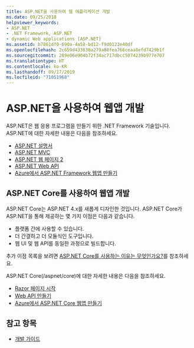 ```yaml
---
title: ASP.NET을 사용하여 웹 애플리케이션 개발
ms.date: 09/25/2018
helpviewer_keywords:
- ASP.NET
- .NET Framework, ASP.NET
- dynamic Web applications [ASP.NET]
ms.assetid: b7861df0-690a-4a58-bd12-f9d0123e40df
ms.openlocfilehash: 2c659d433830a279a88fea766ceaa8efd7429b1f
ms.sourcegitcommit: 289e06e904b72f34ac717dbcc5074239b977e707
ms.translationtype: HT
ms.contentlocale: ko-KR
ms.lasthandoff: 09/17/2019
ms.locfileid: "71051968"
---
```

# <a name="developing-web-apps-with-aspnet"></a>ASP.NET을 사용하여 웹앱 개발

ASP.NET은 웹 응용 프로그램을 만들기 위한 .NET Framework 기술입니다. ASP.NET에 대한 자세한 내용은 다음을 참조하세요.

- [ASP.NET 설명서](/aspnet/overview)
- [ASP.NET MVC](https://go.microsoft.com/fwlink/p/?LinkID=227227)
- [ASP.NET 웹 페이지 2](https://go.microsoft.com/fwlink/p/?LinkId=251040)
- [ASP.NET Web API](https://go.microsoft.com/fwlink/p/?LinkId=251041)  
- [Azure에서 ASP.NET Framework 웹앱 만들기](/azure/app-service/app-service-web-get-started-dotnet-framework)

## <a name="developing-web-apps-with-aspnet-core"></a>ASP.NET Core를 사용하여 웹앱 개발

ASP.NET Core는 ASP.NET 4.x를 새롭게 디자인한 것입니다. ASP.NET Core가 ASP.NET을 통해 제공하는 몇 가지 이점은 다음과 같습니다.

- 플랫폼 간에 사용할 수 있습니다.
- 더 간결하고 더 모듈식인 도구입니다.
- 웹 UI 및 웹 API를 동일한 과정으로 빌드합니다.

추가 이점 목록을 보려면 [ASP.NET Core를 사용하는 이유는 무엇인가요?](/aspnet/core#why-choose-aspnet-core)를 참조하세요.

ASP.NET Core(/aspnet/core)에 대한 자세한 내용은 다음을 참조하세요.

- [Razor 페이지 시작](/aspnet/core/tutorials/razor-pages/razor-pages-start)
- [Web API 만들기](/aspnet/core/tutorials/first-web-api)
- [Azure에서 ASP.NET Core 웹앱 만들기](/azure/app-service/app-service-web-get-started-dotnet)
  
## <a name="see-also"></a>참고 항목

- [개발 가이드](development-guide.md)
